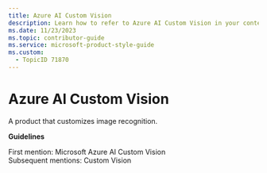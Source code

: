 ```yaml
---
title: Azure AI Custom Vision
description: Learn how to refer to Azure AI Custom Vision in your content.
ms.date: 11/23/2023
ms.topic: contributor-guide
ms.service: microsoft-product-style-guide
ms.custom:
  - TopicID 71870
---
```



# Azure AI Custom Vision

A product that customizes image recognition.

**Guidelines**  

First mention: Microsoft Azure AI Custom Vision  
Subsequent mentions: Custom Vision  

